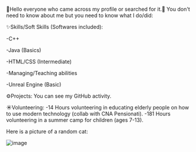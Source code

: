  👋Hello everyone who came across my profile or searched for it.👋
 You don't need to know about me but you need to know what I do/did:
 

 ✨Skills/Soft Skills (Softwares included):
 
 -C++
 
 -Java (Basics)
 
 -HTML/CSS (Intermediate)
 
 -Managing/Teaching abilities
 
 -Unreal Engine (Basic)
 
 



 ⚙️Projects: You can see my GitHub activity.


 ☀️Volunteering:
 -14 Hours volunteering in educating elderly people on how to use modern technology (collab with CNA Pensionati).
 -181 Hours volunteering in a summer camp for children (ages 7-13).
  

Here is a picture of a random cat:



![image](https://github.com/AvPrince26/AvPrince26/assets/129117596/0cedb1f4-346a-4d6d-8054-3a49622c97d4)
